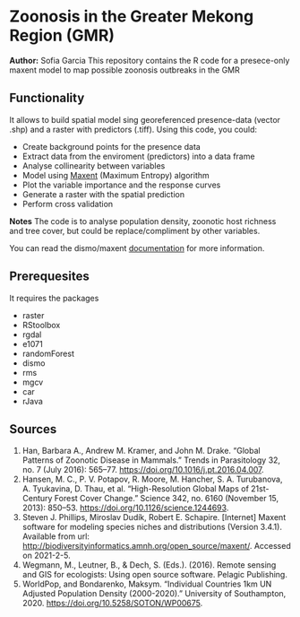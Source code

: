 # Zoonosis in the Greater Mekong Region (GMR)
**Author:** Sofia Garcia
This repository contains the R code for a presece-only maxent model to map possible zoonosis outbreaks in the GMR

## Functionality
It allows to build spatial model sing georeferenced presence-data (vector .shp) and a raster with predictors (.tiff).
Using this code, you could:
* Create background points for the presence data
* Extract data from the enviroment (predictors) into a data frame
* Analyse collinearity between variables
* Model using [Maxent](https://biodiversityinformatics.amnh.org/open_source/maxent/) (Maximum Entropy) algorithm
* Plot the variable importance and the response curves
* Generate a raster with the spatial prediction
* Perform cross validation

**Notes**
The code is to analyse population density, zoonotic host richness and tree cover, but could be replace/compliment by other variables.

You can read the dismo/maxent [documentation](https://cran.r-project.org/web/packages/dismo/dismo.pdf) for more information.
## Prerequesites

It requires the packages
- raster
- RStoolbox
- rgdal
- e1071
- randomForest
- dismo
- rms
- mgcv
- car
- rJava

## Sources

1. Han, Barbara A., Andrew M. Kramer, and John M. Drake. “Global Patterns of Zoonotic Disease in Mammals.” Trends in Parasitology 32, no. 7 (July 2016): 565–77. https://doi.org/10.1016/j.pt.2016.04.007.
2. Hansen, M. C., P. V. Potapov, R. Moore, M. Hancher, S. A. Turubanova, A. Tyukavina, D. Thau, et al. “High-Resolution Global Maps of 21st-Century Forest Cover Change.” Science 342, no. 6160 (November 15, 2013): 850–53. https://doi.org/10.1126/science.1244693.
3. Steven J. Phillips, Miroslav Dudík, Robert E. Schapire. [Internet] Maxent software for modeling species niches and distributions (Version 3.4.1). Available from url: http://biodiversityinformatics.amnh.org/open_source/maxent/. Accessed on 2021-2-5.
4. Wegmann, M., Leutner, B., & Dech, S. (Eds.). (2016). Remote sensing and GIS for ecologists: Using open source software. Pelagic Publishing.
5. WorldPop, and Bondarenko, Maksym. “Individual Countries 1km UN Adjusted Population Density (2000-2020).” University of Southampton, 2020. https://doi.org/10.5258/SOTON/WP00675.

